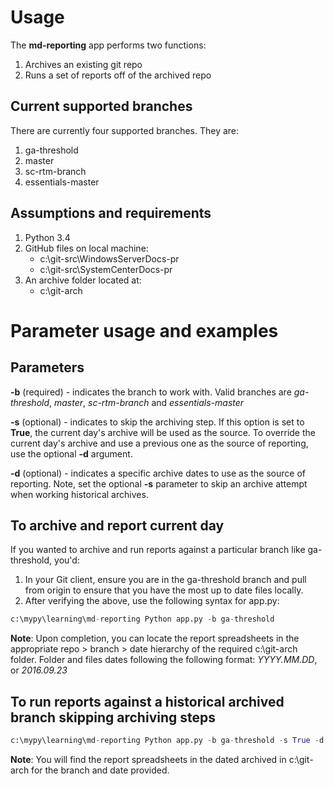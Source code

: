 # Usage
The **md-reporting** app performs two functions:
1. Archives an existing git repo
2. Runs a set of reports off of the archived repo

## Current supported branches
There are currently four supported branches. They are:
1. ga-threshold
2. master
3. sc-rtm-branch
4. essentials-master

## Assumptions and requirements
1. Python 3.4
2. GitHub files on local machine:
    * c:\git-src\WindowsServerDocs-pr
    * c:\git-src\SystemCenterDocs-pr
3. An archive folder located at:
    * c:\git-arch

# Parameter usage and examples

## Parameters
**-b** (required) - indicates the branch to work with. Valid branches are *ga-threshold*, *master*, 
*sc-rtm-branch* and *essentials-master*

**-s** (optional) - indicates to skip the archiving step. If this option is set to **True**, the current day's archive will be used as the source. To override the current day's archive and use a previous one as the source of reporting, use the optional **-d** argument.

**-d** (optional) - indicates a specific archive dates to use as the source of reporting. Note, set the optional **-s** parameter to skip an archive attempt when working historical archives.


## To archive and report current day
If you wanted to archive and run reports against a particular branch like ga-threshold, you'd:
1. In your Git client, ensure you are in the ga-threshold branch and pull from origin to ensure
that you have the most up to date files locally. 
2. After verifying the above, use the following syntax for app.py:

```Python
c:\mypy\learning\md-reporting Python app.py -b ga-threshold
```
**Note**: Upon completion, you can locate the report spreadsheets in the appropriate repo > branch > date hierarchy of the required c:\git-arch folder. Folder and files dates following the following format: *YYYY.MM.DD*, or *2016.09.23*

## To run reports against a historical archived branch skipping archiving steps

```Python
c:\mypy\learning\md-reporting Python app.py -b ga-threshold -s True -d 2016.09.23
``` 
**Note**: You will find the report spreadsheets in the dated archived in c:\git-arch for the branch and date provided.




